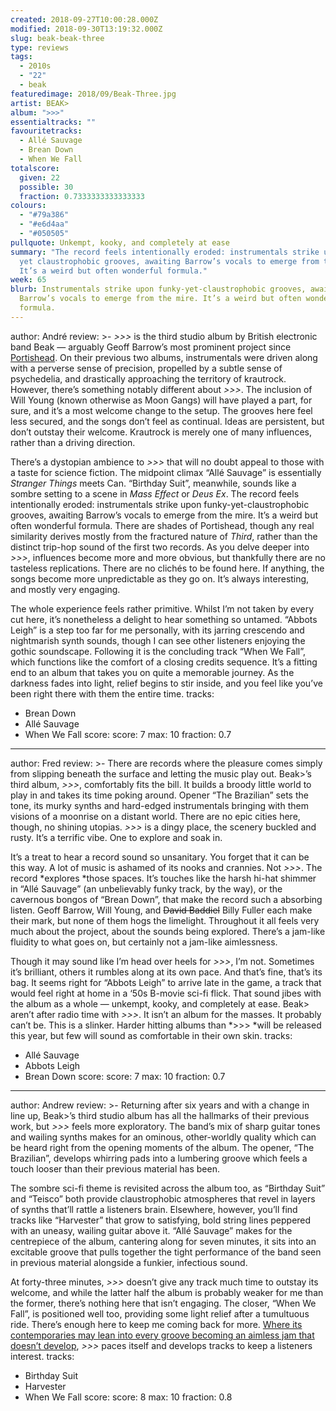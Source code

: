 ```yaml
---
created: 2018-09-27T10:00:28.000Z
modified: 2018-09-30T13:19:32.000Z
slug: beak-beak-three
type: reviews
tags:
  - 2010s
  - "22"
  - beak
featuredimage: 2018/09/Beak-Three.jpg
artist: BEAK>
album: ">>>"
essentialtracks: ""
favouritetracks:
  - Allé Sauvage
  - Brean Down
  - When We Fall
totalscore:
  given: 22
  possible: 30
  fraction: 0.7333333333333333
colours:
  - "#79a386"
  - "#e6d4aa"
  - "#050505"
pullquote: Unkempt, kooky, and completely at ease
summary: "The record feels intentionally eroded: instrumentals strike upon funky
  yet claustrophobic grooves, awaiting Barrow’s vocals to emerge from the mire.
  It’s a weird but often wonderful formula."
week: 65
blurb: Instrumentals strike upon funky-yet-claustrophobic grooves, awaiting
  Barrow’s vocals to emerge from the mire. It’s a weird but often wonderful
  formula.
---
```

author: André
review: >-
  *\>>>* is the third studio album by British electronic band Beak — arguably
  Geoff Barrow’s most prominent project since
  [Portishead](<reviews/portishead-dummy/>). On their
  previous two albums, instrumentals were driven along with a perverse sense of
  precision, propelled by a subtle sense of psychedelia, and drastically
  approaching the territory of krautrock. However, there’s something notably
  different about *\>>>*. The inclusion of Will Young (known otherwise as Moon
  Gangs) will have played a part, for sure, and it’s a most welcome change to
  the setup. The grooves here feel less secured, and the songs don’t feel as
  continual. Ideas are persistent, but don’t outstay their welcome. Krautrock is
  merely one of many influences, rather than a driving direction.

  There’s a dystopian ambience to *\>>>* that will no doubt appeal to those with a taste for science fiction. The midpoint climax “Allé Sauvage” is essentially *Stranger Things* meets Can. “Birthday Suit”, meanwhile, sounds like a sombre setting to a scene in *Mass Effect* or *Deus Ex*. The record feels intentionally eroded: instrumentals strike upon funky-yet-claustrophobic grooves, awaiting Barrow’s vocals to emerge from the mire. It’s a weird but often wonderful formula. There are shades of Portishead, though any real similarity derives mostly from the fractured nature of *Third*, rather than the distinct trip-hop sound of the first two records. As you delve deeper into *\>>>*, influences become more and more obvious, but thankfully there are no tasteless replications. There are no clichés to be found here. If anything, the songs become more unpredictable as they go on. It’s always interesting, and mostly very engaging.

  The whole experience feels rather primitive. Whilst I’m not taken by every cut here, it’s nonetheless a delight to hear something so untamed. “Abbots Leigh” is a step too far for me personally, with its jarring crescendo and nightmarish synth sounds, though I can see other listeners enjoying the gothic soundscape. Following it is the concluding track “When We Fall”, which functions like the comfort of a closing credits sequence. It’s a fitting end to an album that takes you on quite a memorable journey. As the darkness fades into light, relief begins to stir inside, and you feel like you’ve been right there with them the entire time.
tracks:
  - Brean Down
  - ­­Allé Sauvage
  - ­­When We Fall
score:
  score: 7
  max: 10
  fraction: 0.7
---
author: Fred
review: >-
  There are records where the pleasure comes simply from slipping beneath the
  surface and letting the music play out. Beak>’s third album, *\>>>*,
  comfortably fits the bill. It builds a broody little world to play in and
  takes its time poking around. Opener “The Brazilian” sets the tone, its murky
  synths and hard-edged instrumentals bringing with them visions of a moonrise
  on a distant world. There are no epic cities here, though, no shining utopias.
  *\>>>* is a dingy place, the scenery buckled and rusty. It’s a terrific vibe.
  One to explore and soak in.

  It’s a treat to hear a record sound so unsanitary. You forget that it can be this way. A lot of music is ashamed of its nooks and crannies. Not *\>>>*. The record *explores *those spaces. It’s touches like the harsh hi-hat shimmer in “Allé Sauvage” (an unbelievably funky track, by the way), or the cavernous bongos of “Brean Down”, that make the record such a absorbing listen. Geoff Barrow, Will Young, and ~~David Baddiel~~ Billy Fuller each make their mark, but none of them hogs the limelight. Throughout it all feels very much about the project, about the sounds being explored. There’s a jam-like fluidity to what goes on, but certainly not a jam-like aimlessness.

  Though it may sound like I’m head over heels for *\>>>*, I’m not. Sometimes it’s brilliant, others it rumbles along at its own pace. And that’s fine, that’s its bag. It seems right for “Abbots Leigh” to arrive late in the game, a track that would feel right at home in a ‘50s B-movie sci-fi flick. That sound jibes with the album as a whole — unkempt, kooky, and completely at ease. Beak> aren’t after radio time with *\>>>*. It isn’t an album for the masses. It probably can’t be. This is a slinker. Harder hitting albums than *\>>> *will be released this year, but few will sound as comfortable in their own skin.
tracks:
  - Allé Sauvage
  - ­­Abbots Leigh
  - ­­Brean Down
score:
  score: 7
  max: 10
  fraction: 0.7
---
author: Andrew
review: >-
  Returning after six years and with a change in line up, Beak>’s third studio
  album has all the hallmarks of their previous work, but *\>>>* feels more
  exploratory. The band’s mix of sharp guitar tones and wailing synths makes for
  an ominous, other-worldly quality which can be heard right from the opening
  moments of the album. The opener, “The Brazilian”, develops whirring pads into
  a lumbering groove which feels a touch looser than their previous material has
  been.

  The sombre sci-fi theme is revisited across the album too, as “Birthday Suit” and “Teisco” both provide claustrophobic atmospheres that revel in layers of synths that’ll rattle a listeners brain. Elsewhere, however, you’ll find tracks like “Harvester” that grow to satisfying, bold string lines peppered with an uneasy, wailing guitar above it. “Allé Sauvage” makes for the centrepiece of the album, cantering along for seven minutes, it sits into an excitable groove that pulls together the tight performance of the band seen in previous material alongside a funkier, infectious sound.

  At forty-three minutes, *\>>>* doesn’t give any track much time to outstay its welcome, and while the latter half the album is probably weaker for me than the former, there’s nothing here that isn’t engaging. The closer, “When We Fall”, is positioned well too, providing some light relief after a tumultuous ride. There’s enough here to keep me coming back for more. [Where its contemporaries may lean into every groove becoming an aimless jam that doesn’t develop](<reviews/oh-sees-smote-reverser/>), *\>>>* paces itself and develops tracks to keep a listeners interest.
tracks:
  - Birthday Suit
  - ­­Harvester
  - ­­When We Fall
score:
  score: 8
  max: 10
  fraction: 0.8
